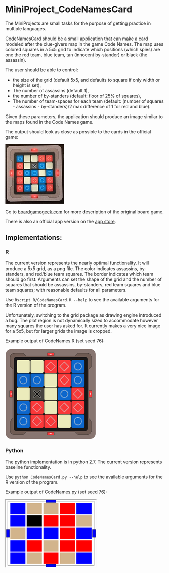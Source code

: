 # MiniProject_CodeNamesCard

The MiniProjects are small tasks for the purpose of getting practice in multiple languages.

CodeNamesCard should be a small application that can make a card modeled after the clue-givers map in the game Code Names.  The map uses colored squares in a 5x5 grid to indicate which positions (which spies) are one the red team, blue team, tan (innocent by-stander) or black (the assassin).  

The user should be able to control:         

 * the size of the grid (default 5x5, and defaults to square if only width or height is set),
 * The number of assassins (default 1),
 * the number of by-standers (default: floor of 25% of squares),
 * The number of team-spaces for each team (default: (number of squares - assassins - by-standers)/2 max difference of 1 for red and blue).

Given these parameters, the application should produce an image similar to the maps found in the Code Names game.

The output should look as close as possible to the cards in the official game:

![photo of game card  - photo credit: [Cardboard Quest](https://boardgamegeek.com/user/CardboardQuest)](CodeNamesCardRefImage.jpeg)



Go to [boardgamegeek.com](https://boardgamegeek.com/thread/1464156/codenames-review-ocean3-no-wait-dont-say-shark-don) for more description of the original board game.

There is also an official app version on the [app store](https://play.google.com/store/apps/details?id=com.czechgames.codenames).



## Implementations:

### R

The current version represents the nearly optimal functionality.  It will produce a 5x5 grid, as a png file.  The color indicates assassins, by-standers, and red/blue team squares.  The border indicates which team should go first.  Arguments can set the shape of the grid and the number of squares that should be assassins, by-standers, red team squares and blue team squares; with reasonable defaults for all parameters.

Use `Rscript R/CodeNamesCard.R --help` to see the available arguments for the R version of the program.

Unfortunately, switching to the grid package as drawing engine introduced a bug.  The plot region is not dynamically sized to accommodate however many squares the user has asked for.  It currently makes a very nice image for a 5x5, but for larger grids the image is cropped.

Example output of CodeNames.R (set seed 76):

<img src="R/SpyMap.png" alt="spy map generated by CodeNames.R" style="width:3in">


### Python

The python implementation is in python 2.7.  The current version represents baseline functionality.

Use `python CodeNamesCard.py --help` to see the available arguments for the R version of the program.

Example output of CodeNames.py (set seed 76):

<img src="Python-2.7/SpyMap.png" alt="spy map generated by CodeNames.py" style="width:3in">



